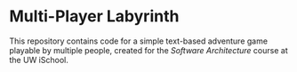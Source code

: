 # Multi-Player Labyrinth

This repository contains code for a simple text-based adventure game playable by multiple people, created for the _Software Architecture_ course at the UW iSchool.
